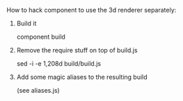 
How to hack component to use the 3d renderer separately:

1. Build it

    component build

2. Remove the require stuff on top of build.js

    sed -i -e 1,208d build/build.js

3. Add some magic aliases to the resulting build

    (see aliases.js)

